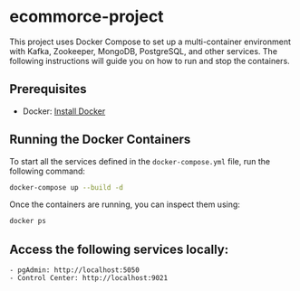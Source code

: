 # ecommorce-project

This project uses Docker Compose to set up a multi-container environment with Kafka, Zookeeper, MongoDB, PostgreSQL, and other services. The following instructions will guide you on how to run and stop the containers.

## Prerequisites

- Docker: [Install Docker](https://docs.docker.com/get-docker/)

## Running the Docker Containers

To start all the services defined in the `docker-compose.yml` file, run the following command:

```bash
docker-compose up --build -d
```
Once the containers are running, you can inspect them using:

```bash
docker ps
```

## Access the following services locally:
    - pgAdmin: http://localhost:5050
    - Control Center: http://localhost:9021
